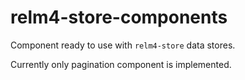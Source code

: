 # relm4-store-components

Component ready to use with `relm4-store` data stores.

Currently only pagination component is implemented.

